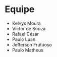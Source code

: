 # Equipe

- Kelvys Moura
- Victor de Souza
- Rafael César
- Paulo Luan
- Jefferson Frutuoso
- Paulo Matheus 
